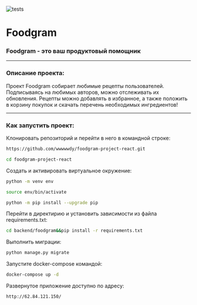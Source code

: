 ![tests](https://github.com/wwwwwdy/foodgram-project-react/actions/workflows/foodgram_workflow.yml/badge.svg)
# Foodgram
### Foodgram - это ваш продуктовый помощник
***
### Описание проекта:

Проект Foodgram собирает любимые рецепты пользователей. 
Подписываясь на любимых авторов, можно отслеживать их обновления.
Рецепты можно добавлять в избранное, а также положить в корзину покупок и скачать перечень необходимых ингредиентов!
***
### Как запустить проект:

Клонировать репозиторий и перейти в него в командной строке:

```bash
https://github.com/wwwwwdy/foodgram-project-react.git
```

```bash
cd foodgram-project-react
```

Cоздать и активировать виртуальное окружение:

```bash
python -m venv env
```

```bash
source env/bin/activate
```

```bash
python -m pip install --upgrade pip
```

Перейти в директирию и установить зависимости из файла requirements.txt:

```bash
cd backend/foodgram&&pip install -r requirements.txt
```

Выполнить миграции:

```bash
python manage.py migrate
```

Запустите docker-compose командой:
```bash
docker-compose up -d
```
Развернутое приложение доступно по адресу:
```
http://62.84.121.150/
```

